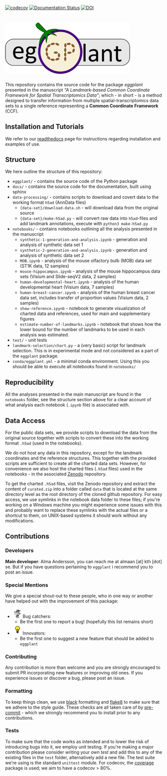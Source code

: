 [![codecov](https://codecov.io/gh/almaan/eggplant/branch/publish/graph/badge.svg?token=NFJWGVK56D)](https://codecov.io/gh/almaan/eggplant)
[![Documentation Status](https://readthedocs.org/projects/spatial-eggplant/badge/?version=latest)](https://spatial-eggplant.readthedocs.io/en/latest/?badge=latest)
[![DOI](https://zenodo.org/badge/DOI/10.5281/zenodo.5659105.svg)](https://doi.org/10.5281/zenodo.5659105)



# <img src="images/logo.png" width=400px> 

This repository contains the source code for the package *eggplant* presented in
the manuscript *"A Landmark-based Common Coordinate Framework for Spatial
Transcriptomics Data"*; which - in short - is a method designed to transfer
information from multiple spatial-transcriptomics data sets to a single
reference representing a **Common Coordinate Framework** (CCF).

##  Installation and Tutorials
We refer to our <a href="https://spatial-eggplant.readthedocs.io/en/latest/install.html">readthedocs</a> page for instructions regarding installation and examples of use.

## Structure
We here outline the structure of this repository:
- `eggplant/` - contains the source code of the Python package
- `docs/` - contains the source code for the documentation, built using sphinx
- `data-processing/` - contains scripts to download and covert data to the working format `h5ad` (AnnData files)
  - `{data-set}/download-data.sh` - will download data from the original source
  - `{data-set}/make-h5ad.py` - will convert raw data into `h5ad`-files and add landmark annotations, execute with `python3 make-h5ad.py`
- `notebooks/` - contains notebooks outlining all the analysis presented in the manuscript
  - `synthetic-1-generation-and-analysis.ipynb` - generation and analysis of synthetic data set 1
  - `synthetic-2-generation-and-analysis.ipynb` - generation and analysis of synthetic data set 2
  - `MOB.ipynb` - analysis of the mouse olfactory bulb (MOB) data set (ST1K data, 12 samples)
  - `mouse-hippocampus.ipynb` - analysis of the mouse hippocampus data sets (Visium and Slide-seqV2 data, 2 samples)
  - `human-developmental-heart.ipynb` - analysis of the human developmental heart (Visium data, 7 samples)
  - `human-breast-cancer.ipynb` - analysis of the human breast cancer data set, includes transfer of proportion values (Visium data, 2 samples)
  - `show-reference.ipynb` - notebook to generate visualization of charted data and references, used for main and supplementary figures
  - `estimate-number-of-landmarks.ipynb` - notebook that shows how the lower bound for the number of landmarks to be used in each analysis was estimated.
- `test/` - unit tests
- `landmark-selection/chart.py` - a (very basic) script for landmark selection. This is in experimental mode and not considered as a part of the `eggplant` package.
- `conda/eggplant.yml` - a minimal conda environment. Using this you should be able to execute all notebooks found in `notebooks/`

## Reproducibility
All the analyses presented in the main manuscript are found in the `notebooks`
folder, see the structure section above for a clear account of what analysis
each notebook (`.ipynb` file) is associated with.

## Data Access
For the public data sets, we provide scripts to download the data from the
original source together with scripts to convert these into the working format
`.h5ad` (used in the notebooks). 

We do not host any data in this repository, except for the landmark coordinates
and the reference structures. This together with the provided scripts are
sufficient to create all the charted data sets. However, for convenience we also
host the charted files (`.h5ad` files) used in the notebooks - in the associated
[Zenodo](https://doi.org/10.5281/zenodo.5659093) repository.

To get the charted `.h5ad` files, visit the Zenodo repository and extract the
content of `curated.zip` into a folder called `data` that is located at the same
directory level as the root directory of the cloned github repository. For easy
access, we use symlinks in the notebook data folder to these files; if you're
working on a Windows machine you might experience some issues with this and
probably want to replace these symlinks with the actual files or a shortcut to
them, on UNIX-based systems it should work without any modifications.


## Contributions
### Developers
**Main developer**: Alma Andersson, you can reach me at almaan [at] kth [dot] se. But if you have questions pertaining to `eggplant` i recommend you to post an issue.
### Special Mentions
We give a special shout-out to these people, who in one way or another have helped out with the improvement of this package:<br>
- <img src="images/bugcatcher.png" width=32px>Bug catchers:
  - Be the first one to report a bug! (hopefully this list remains short)
- <img src="images/innovator.jpg" width=32px>Innovators:
  - Be the first one to suggest a new feature that should be added to `eggplant`

### Contributing
Any contribution is more than welcome and you are strongly encouraged to submit
PR incorporating new features or improving old ones. If you experience issues or
discover a bug, please post an issue.

### Formatting
To keep things clean, we use [black](https://github.com/psf/black) formatting
and [flake8](https://flake8.pycqa.org/en/latest/) to make sure that we adhere to
the style guide. These checks are all taken care of by
[pre-commit](https://pre-commit.com/) - which we strongly recommend you to
install prior to any contributions.
### Tests
To make sure that the code works as intended and to lower the risk of
introducing bugs into it, we employ unit testing. If you're making a major
contribution please consider writing your own *test* and add this to any of the
existing files in the `test` folder, alternatively add a new file. The test
suite we're using is the standard `unittest` module. For codecov, the
[coverage](https://coverage.readthedocs.io/en/6.1.1/) package is used; we aim to
have a codecov > 80%.
